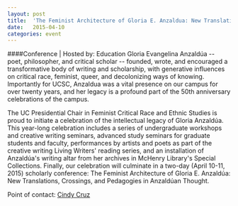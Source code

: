 ```yaml
---
layout: post
title:  'The Feminist Architecture of Gloria E. Anzaldua: New Translations, Crossings and Pedagogies in Anzalduan Thought'
date:   2015-04-10
categories: event
---
```

####Conference | Hosted by: Education
Gloria Evangelina Anzaldúa -- poet, philosopher, and critical scholar -- founded, wrote, and encouraged a transformative body of writing and scholarship, with generative influences on critical race, feminist, queer, and decolonizing ways of knowing. Importantly for UCSC, Anzaldua was a vital presence on our campus for over twenty years, and her legacy is a profound part of the 50th anniversary celebrations of the campus.

The UC Presidential Chair in Feminist Critical Race and Ethnic Studies is proud to initiate a celebration of the intellectual legacy of Gloria Anzaldúa. This year-long celebration includes a series of undergraduate workshops and creative writing seminars, advanced study seminars for graduate students and faculty, performances by artists and poets as part of the creative writing Living Writers' reading series, and an installation of Anzaldúa's writing altar from her archives in McHenry Library's Special Collections. Finally, our celebration will culminate in a two-day (April 10-11, 2015) scholarly conference: The Feminist Architecture of Gloria E. Anzaldúa: New Translations, Crossings, and Pedagogies in Anzaldúan Thought.

Point of contact: [Cindy Cruz](mailto:ccruz3@ucsc.edu)
